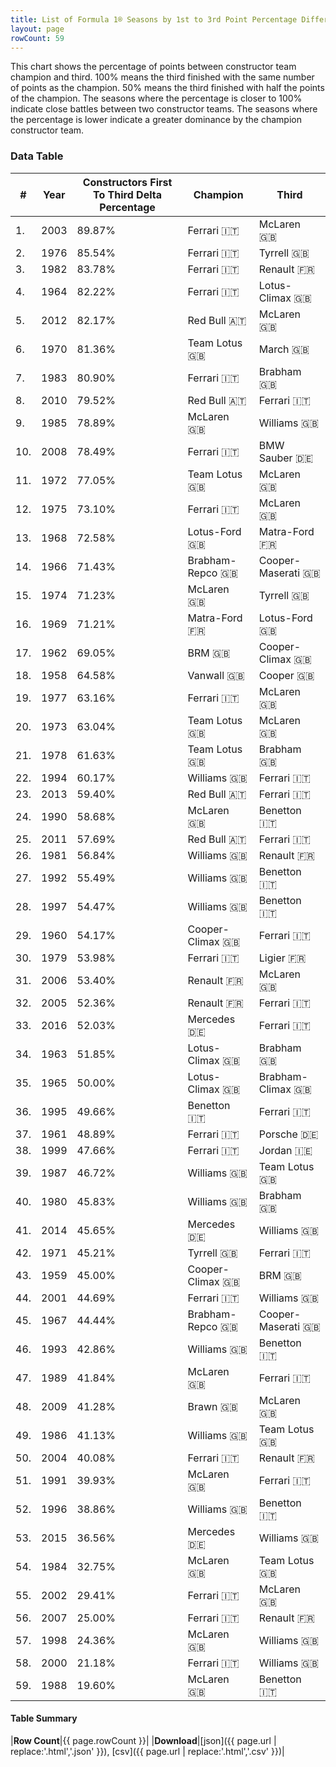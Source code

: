 ```yaml
---
title: List of Formula 1® Seasons by 1st to 3rd Point Percentage Difference in Constructor's Championship
layout: page
rowCount: 59
---
```


<canvas id="chart" width="400" height="180"></canvas>
<script>
var data = {
    "datasets": [
        {
            "backgroundColor": "#f3a935",
            "borderColor": "#f68639",
            "borderWidth": 1,
            "data": [
                89.87,
                85.54,
                83.78,
                82.22,
                82.17,
                81.36,
                80.9,
                79.52,
                78.89,
                78.49,
                77.05,
                73.1,
                72.58,
                71.43,
                71.23,
                71.21,
                69.05,
                64.58,
                63.16,
                63.04,
                61.63,
                60.17,
                59.4,
                58.68,
                57.69,
                56.84,
                55.49,
                54.47,
                54.17,
                53.98,
                53.4,
                52.36,
                52.03,
                51.85,
                50.0,
                49.66,
                48.89,
                47.66,
                46.72,
                45.83,
                45.65,
                45.21,
                45.0,
                44.69,
                44.44,
                42.86,
                41.84,
                41.28,
                41.13,
                40.08,
                39.93,
                38.86,
                36.56,
                32.75,
                29.41,
                25.0,
                24.36,
                21.18,
                19.6
            ],
            "label": "Constructors First To Third Delta Percentage"
        }
    ],
    "labels": [
        "2003",
        "1976",
        "1982",
        "1964",
        "2012",
        "1970",
        "1983",
        "2010",
        "1985",
        "2008",
        "1972",
        "1975",
        "1968",
        "1966",
        "1974",
        "1969",
        "1962",
        "1958",
        "1977",
        "1973",
        "1978",
        "1994",
        "2013",
        "1990",
        "2011",
        "1981",
        "1992",
        "1997",
        "1960",
        "1979",
        "2006",
        "2005",
        "2016",
        "1963",
        "1965",
        "1995",
        "1961",
        "1999",
        "1987",
        "1980",
        "2014",
        "1971",
        "1959",
        "2001",
        "1967",
        "1993",
        "1989",
        "2009",
        "1986",
        "2004",
        "1991",
        "1996",
        "2015",
        "1984",
        "2002",
        "2007",
        "1998",
        "2000",
        "1988"
    ]
};
var options = {
  legend: {
    display: false
  },
  scales: {
    xAxes: [{
      ticks: {
        beginAtZero: true,
        maxRotation: 180,
        display: window.innerWidth > 800
      }
    }],
    yAxes: [{
      ticks: {
        beginAtZero: true
      }
    }]
  },
  onResize: function(chart, size) {
    chart.options.scales.xAxes[0].ticks.display = size.width > 800;
  }
};
new Chart("chart", {
    data: data,
    type: 'bar',
    options: options
});
</script>

This chart shows the percentage of points between constructor team champion and third. 100% means the third finished with the same number of points as the champion. 50% means the third finished with half the points of the champion. The seasons where the percentage is closer to 100% indicate close battles between two constructor teams. The seasons where the percentage is lower indicate a greater dominance by the champion constructor team.

### Data Table

| # | Year | Constructors First To Third Delta Percentage | Champion | Third |
|--|--|--|--|--|
| 1. | 2003 | 89.87% | Ferrari 🇮🇹 | McLaren 🇬🇧 |
| 2. | 1976 | 85.54% | Ferrari 🇮🇹 | Tyrrell 🇬🇧 |
| 3. | 1982 | 83.78% | Ferrari 🇮🇹 | Renault 🇫🇷 |
| 4. | 1964 | 82.22% | Ferrari 🇮🇹 | Lotus-Climax 🇬🇧 |
| 5. | 2012 | 82.17% | Red Bull 🇦🇹 | McLaren 🇬🇧 |
| 6. | 1970 | 81.36% | Team Lotus 🇬🇧 | March 🇬🇧 |
| 7. | 1983 | 80.90% | Ferrari 🇮🇹 | Brabham 🇬🇧 |
| 8. | 2010 | 79.52% | Red Bull 🇦🇹 | Ferrari 🇮🇹 |
| 9. | 1985 | 78.89% | McLaren 🇬🇧 | Williams 🇬🇧 |
| 10. | 2008 | 78.49% | Ferrari 🇮🇹 | BMW Sauber 🇩🇪 |
| 11. | 1972 | 77.05% | Team Lotus 🇬🇧 | McLaren 🇬🇧 |
| 12. | 1975 | 73.10% | Ferrari 🇮🇹 | McLaren 🇬🇧 |
| 13. | 1968 | 72.58% | Lotus-Ford 🇬🇧 | Matra-Ford 🇫🇷 |
| 14. | 1966 | 71.43% | Brabham-Repco 🇬🇧 | Cooper-Maserati 🇬🇧 |
| 15. | 1974 | 71.23% | McLaren 🇬🇧 | Tyrrell 🇬🇧 |
| 16. | 1969 | 71.21% | Matra-Ford 🇫🇷 | Lotus-Ford 🇬🇧 |
| 17. | 1962 | 69.05% | BRM 🇬🇧 | Cooper-Climax 🇬🇧 |
| 18. | 1958 | 64.58% | Vanwall 🇬🇧 | Cooper 🇬🇧 |
| 19. | 1977 | 63.16% | Ferrari 🇮🇹 | McLaren 🇬🇧 |
| 20. | 1973 | 63.04% | Team Lotus 🇬🇧 | McLaren 🇬🇧 |
| 21. | 1978 | 61.63% | Team Lotus 🇬🇧 | Brabham 🇬🇧 |
| 22. | 1994 | 60.17% | Williams 🇬🇧 | Ferrari 🇮🇹 |
| 23. | 2013 | 59.40% | Red Bull 🇦🇹 | Ferrari 🇮🇹 |
| 24. | 1990 | 58.68% | McLaren 🇬🇧 | Benetton 🇮🇹 |
| 25. | 2011 | 57.69% | Red Bull 🇦🇹 | Ferrari 🇮🇹 |
| 26. | 1981 | 56.84% | Williams 🇬🇧 | Renault 🇫🇷 |
| 27. | 1992 | 55.49% | Williams 🇬🇧 | Benetton 🇮🇹 |
| 28. | 1997 | 54.47% | Williams 🇬🇧 | Benetton 🇮🇹 |
| 29. | 1960 | 54.17% | Cooper-Climax 🇬🇧 | Ferrari 🇮🇹 |
| 30. | 1979 | 53.98% | Ferrari 🇮🇹 | Ligier 🇫🇷 |
| 31. | 2006 | 53.40% | Renault 🇫🇷 | McLaren 🇬🇧 |
| 32. | 2005 | 52.36% | Renault 🇫🇷 | Ferrari 🇮🇹 |
| 33. | 2016 | 52.03% | Mercedes 🇩🇪 | Ferrari 🇮🇹 |
| 34. | 1963 | 51.85% | Lotus-Climax 🇬🇧 | Brabham 🇬🇧 |
| 35. | 1965 | 50.00% | Lotus-Climax 🇬🇧 | Brabham-Climax 🇬🇧 |
| 36. | 1995 | 49.66% | Benetton 🇮🇹 | Ferrari 🇮🇹 |
| 37. | 1961 | 48.89% | Ferrari 🇮🇹 | Porsche 🇩🇪 |
| 38. | 1999 | 47.66% | Ferrari 🇮🇹 | Jordan 🇮🇪 |
| 39. | 1987 | 46.72% | Williams 🇬🇧 | Team Lotus 🇬🇧 |
| 40. | 1980 | 45.83% | Williams 🇬🇧 | Brabham 🇬🇧 |
| 41. | 2014 | 45.65% | Mercedes 🇩🇪 | Williams 🇬🇧 |
| 42. | 1971 | 45.21% | Tyrrell 🇬🇧 | Ferrari 🇮🇹 |
| 43. | 1959 | 45.00% | Cooper-Climax 🇬🇧 | BRM 🇬🇧 |
| 44. | 2001 | 44.69% | Ferrari 🇮🇹 | Williams 🇬🇧 |
| 45. | 1967 | 44.44% | Brabham-Repco 🇬🇧 | Cooper-Maserati 🇬🇧 |
| 46. | 1993 | 42.86% | Williams 🇬🇧 | Benetton 🇮🇹 |
| 47. | 1989 | 41.84% | McLaren 🇬🇧 | Ferrari 🇮🇹 |
| 48. | 2009 | 41.28% | Brawn 🇬🇧 | McLaren 🇬🇧 |
| 49. | 1986 | 41.13% | Williams 🇬🇧 | Team Lotus 🇬🇧 |
| 50. | 2004 | 40.08% | Ferrari 🇮🇹 | Renault 🇫🇷 |
| 51. | 1991 | 39.93% | McLaren 🇬🇧 | Ferrari 🇮🇹 |
| 52. | 1996 | 38.86% | Williams 🇬🇧 | Benetton 🇮🇹 |
| 53. | 2015 | 36.56% | Mercedes 🇩🇪 | Williams 🇬🇧 |
| 54. | 1984 | 32.75% | McLaren 🇬🇧 | Team Lotus 🇬🇧 |
| 55. | 2002 | 29.41% | Ferrari 🇮🇹 | McLaren 🇬🇧 |
| 56. | 2007 | 25.00% | Ferrari 🇮🇹 | Renault 🇫🇷 |
| 57. | 1998 | 24.36% | McLaren 🇬🇧 | Williams 🇬🇧 |
| 58. | 2000 | 21.18% | Ferrari 🇮🇹 | Williams 🇬🇧 |
| 59. | 1988 | 19.60% | McLaren 🇬🇧 | Benetton 🇮🇹 |

#### Table Summary

|**Row Count**|{{ page.rowCount }}|
|**Download**|[json]({{ page.url | replace:'.html','.json' }}), [csv]({{ page.url | replace:'.html','.csv' }})|
